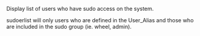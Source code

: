 Display list of users who have sudo access on the system.

sudoerlist will only users who are defined in the User_Alias and those who are
included in the sudo group (ie. wheel, admin).
